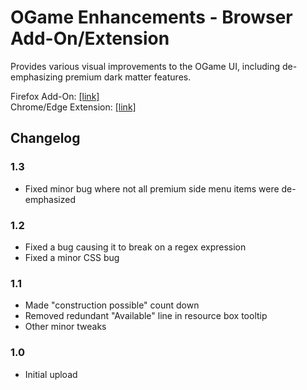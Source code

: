 # OGame Enhancements - Browser Add-On/Extension

Provides various visual improvements to the OGame UI, including de-emphasizing premium dark matter features.

Firefox Add-On: [[link]](https://addons.mozilla.org/en-US/firefox/addon/ogame-enhancements/)  
Chrome/Edge Extension: [[link]](https://chromewebstore.google.com/detail/ogame-enhancements/akhcmfephjndfhmomkdhignhnedbinmo)

## Changelog

### 1.3

- Fixed minor bug where not all premium side menu items were de-emphasized

### 1.2

- Fixed a bug causing it to break on a regex expression
- Fixed a minor CSS bug

### 1.1

- Made "construction possible" count down
- Removed redundant "Available" line in resource box tooltip
- Other minor tweaks

### 1.0

- Initial upload